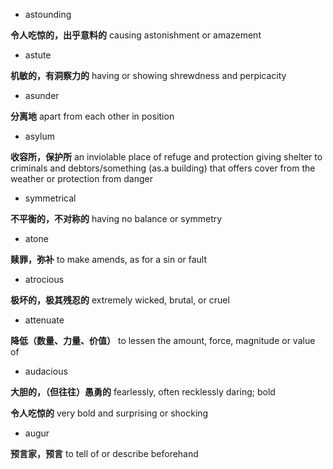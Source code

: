 - astounding

**令人吃惊的，出乎意料的** causing astonishment or amazement

- astute

**机敏的，有洞察力的** having or showing shrewdness and perpicacity

- asunder

**分离地** apart from each other in position

- asylum

**收容所，保护所** an inviolable place of refuge and protection giving shelter to criminals and debtors/something (as.a building) that offers cover from the weather or protection from danger

- symmetrical

**不平衡的，不对称的** having no balance or symmetry

- atone

**赎罪，弥补** to make amends, as for a sin or fault

- atrocious

**极坏的，极其残忍的** extremely wicked, brutal, or cruel

- attenuate

**降低（数量、力量、价值）** to lessen the amount, force, magnitude or value of

- audacious

**大胆的，（但往往）愚勇的** fearlessly, often recklessly daring; bold

**令人吃惊的** very bold and surprising or shocking

- augur

**预言家，预言** to tell of or describe beforehand




